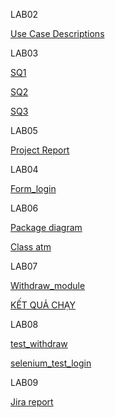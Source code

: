 LAB02

[Use Case Descriptions](../lab-2/UseCaseDiagram.jpg)

LAB03

[SQ1](../Lab%2003/SQ1.png)
 
[SQ2](../Lab%2003/SQ2.png)
 
[SQ3](../Lab%2003/SQ3.png)
 
LAB05

[Project Report](../lab-5/read.md)

LAB04

[Form_login](../LAB04/form_login.html)

LAB06

[Package diagram](../Lab%2006/package-diagram.png)
 
[Class atm](../Lab%2006/class-atm.png)
 


LAB07

[Withdraw_module](../LAB07/withdraw_module.py)

[KẾT QUẢ CHẠY](../LAB07/Screenshot2025-09-28233207.png)
 

LAB08

[ test_withdraw](../lab8/test_withdraw.py)

[selenium_test_login](../lab8/selenium_test_login.py)


LAB09

[Jira report]()

